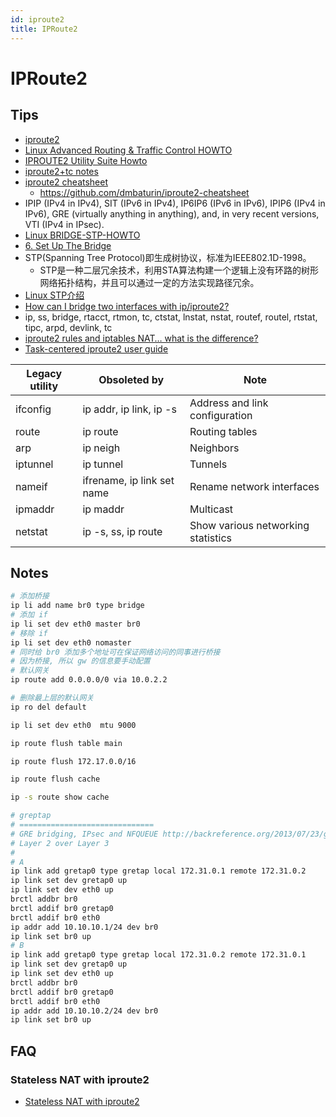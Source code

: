 ```yaml
---
id: iproute2
title: IPRoute2
---
```


# IPRoute2

## Tips

* [iproute2](https://en.wikipedia.org/wiki/Iproute2)
* [Linux Advanced Routing & Traffic Control HOWTO](http://lartc.org/howto/)
* [IPROUTE2 Utility Suite Howto](http://www.policyrouting.org/iproute2.doc.html)
* [iproute2+tc notes](http://www-online.kek.jp/~yasu/ATLAS/QoS/iproute2-notes.html)
* [iproute2 cheatsheet](http://baturin.org/docs/iproute2/)
  * https://github.com/dmbaturin/iproute2-cheatsheet
* IPIP (IPv4 in IPv4), SIT (IPv6 in IPv4), IP6IP6 (IPv6 in IPv6), IPIP6 (IPv4 in IPv6), GRE (virtually anything in anything), and, in very recent versions, VTI (IPv4 in IPsec).
* [Linux BRIDGE-STP-HOWTO](https://www.tldp.org/HOWTO/BRIDGE-STP-HOWTO/index.html)
* [6. Set Up The Bridge](https://www.tldp.org/HOWTO/BRIDGE-STP-HOWTO/set-up-the-bridge.html)
* STP(Spanning Tree Protocol)即生成树协议，标准为IEEE802.1D-1998。 
  * STP是一种二层冗余技术，利用STA算法构建一个逻辑上没有环路的树形网络拓扑结构，并且可以通过一定的方法实现路径冗余。
* [Linux STP介绍](http://www.cnblogs.com/hzl6255/p/3259909.html)
* [How can I bridge two interfaces with ip/iproute2?](https://unix.stackexchange.com/q/255484/47774)
* ip, ss, bridge, rtacct, rtmon, tc, ctstat, lnstat, nstat, routef, routel, rtstat, tipc, arpd, devlink, tc
* [iproute2 rules and iptables NAT… what is the difference?](https://serverfault.com/q/135053/190601)
* [Task-centered iproute2 user guide](https://baturin.org/docs/iproute2)

Legacy utility  | Obsoleted by                | Note
----------------|-----------------------------|------
ifconfig	      | ip addr, ip link, ip -s	    | Address and link configuration
route	          | ip route	                  | Routing tables
arp	            | ip neigh	                  | Neighbors
iptunnel	      | ip tunnel	                  | Tunnels
nameif	        | ifrename, ip link set name	| Rename network interfaces
ipmaddr	        | ip maddr	                  | Multicast
netstat	        | ip -s, ss, ip route	        | Show various networking statistics


## Notes

```bash
# 添加桥接
ip li add name br0 type bridge
# 添加 if
ip li set dev eth0 master br0
# 移除 if
ip li set dev eth0 nomaster
# 同时给 br0 添加多个地址可在保证网络访问的同事进行桥接
# 因为桥接, 所以 gw 的信息要手动配置
# 默认网关
ip route add 0.0.0.0/0 via 10.0.2.2

# 删除最上层的默认网关
ip ro del default

ip li set dev eth0  mtu 9000

ip route flush table main

ip route flush 172.17.0.0/16

ip route flush cache

ip -s route show cache

# greptap
# ==============================
# GRE bridging, IPsec and NFQUEUE http://backreference.org/2013/07/23/gre-bridging-ipsec-and-nfqueue/
# Layer 2 over Layer 3
# 
# A
ip link add gretap0 type gretap local 172.31.0.1 remote 172.31.0.2
ip link set dev gretap0 up
ip link set dev eth0 up
brctl addbr br0
brctl addif br0 gretap0
brctl addif br0 eth0
ip addr add 10.10.10.1/24 dev br0
ip link set br0 up
# B
ip link add gretap0 type gretap local 172.31.0.2 remote 172.31.0.1
ip link set dev gretap0 up
ip link set dev eth0 up
brctl addbr br0
brctl addif br0 gretap0
brctl addif br0 eth0
ip addr add 10.10.10.2/24 dev br0
ip link set br0 up
```

## FAQ
### Stateless NAT with iproute2
* [Stateless NAT with iproute2](http://linux-ip.net/html/nat-stateless.html)
